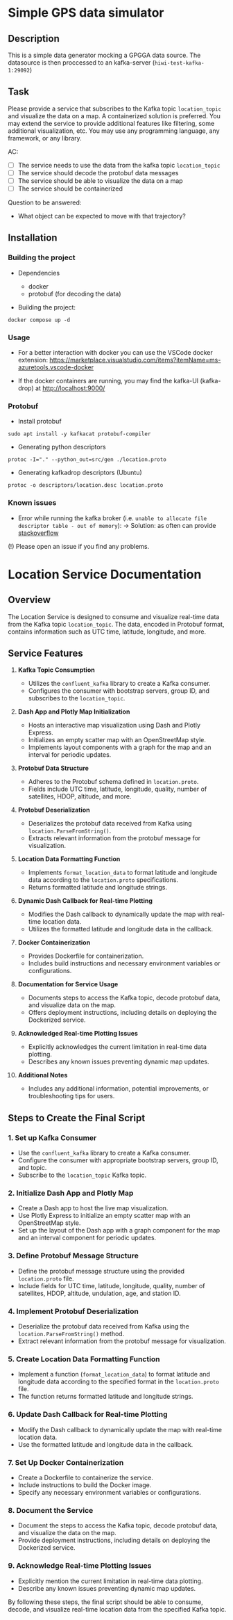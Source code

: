 # Simple GPS data simulator

## Description

This is a simple data generator mocking a GPGGA data source. The datasource is then proccessed to an kafka-server (`hiwi-test-kafka-1:29092`)

## Task
Please provide a service that subscribes to the Kafka topic `location_topic` and visualize the data on a map. A containerized solution is preferred. You may extend the service to provide additional features like filtering, some additional visualization, etc. You may use any programming language, any framework, or any library. 

AC:
* [ ] The service needs to use the data from the kafka topic `location_topic`
* [ ] The service should decode the protobuf data messages 
* [ ] The service should be able to visualize the data on a map
* [ ] The service should be containerized

Question to be answered:
* What object can be expected to move with that trajectory?

## Installation

### Building the project

* Dependencies
  * docker
  * protobuf (for decoding the data)

* Building the project:

```
docker compose up -d
```

### Usage

* For a better interaction with docker you can use the VSCode docker extension: https://marketplace.visualstudio.com/items?itemName=ms-azuretools.vscode-docker

* If the docker containers are running, you may find the kafka-UI (kafka-drop) at [http://localhost:9000/](http://localhost:9000/)


### Protobuf

* Install protobuf

```
sudo apt install -y kafkacat protobuf-compiler
```

* Generating python descriptors

```
protoc -I="." --python_out=src/gen ./location.proto
```

* Generating kafkadrop descriptors (Ubuntu)

```
protoc -o descriptors/location.desc location.proto
```

### Known issues
* Error while running the kafka broker (i.e. `unable to allocate file descriptor table - out of memory`):
-> Solution: as often can provide [stackoverflow](https://stackoverflow.com/questions/68776387/docker-library-initialization-failed-unable-to-allocate-file-descriptor-tabl)

(!) Please open an issue if you find any problems.


# Location Service Documentation

## Overview

The Location Service is designed to consume and visualize real-time data from the Kafka topic `location_topic`. The data, encoded in Protobuf format, contains information such as UTC time, latitude, longitude, and more.

## Service Features

1. **Kafka Topic Consumption**
   - Utilizes the `confluent_kafka` library to create a Kafka consumer.
   - Configures the consumer with bootstrap servers, group ID, and subscribes to the `location_topic`.

2. **Dash App and Plotly Map Initialization**
   - Hosts an interactive map visualization using Dash and Plotly Express.
   - Initializes an empty scatter map with an OpenStreetMap style.
   - Implements layout components with a graph for the map and an interval for periodic updates.

3. **Protobuf Data Structure**
   - Adheres to the Protobuf schema defined in `location.proto`.
   - Fields include UTC time, latitude, longitude, quality, number of satellites, HDOP, altitude, and more.

4. **Protobuf Deserialization**
   - Deserializes the protobuf data received from Kafka using `location.ParseFromString()`.
   - Extracts relevant information from the protobuf message for visualization.

5. **Location Data Formatting Function**
   - Implements `format_location_data` to format latitude and longitude data according to the `location.proto` specifications.
   - Returns formatted latitude and longitude strings.

6. **Dynamic Dash Callback for Real-time Plotting**
   - Modifies the Dash callback to dynamically update the map with real-time location data.
   - Utilizes the formatted latitude and longitude data in the callback.

7. **Docker Containerization**
   - Provides Dockerfile for containerization.
   - Includes build instructions and necessary environment variables or configurations.

8. **Documentation for Service Usage**
   - Documents steps to access the Kafka topic, decode protobuf data, and visualize data on the map.
   - Offers deployment instructions, including details on deploying the Dockerized service.

9. **Acknowledged Real-time Plotting Issues**
   - Explicitly acknowledges the current limitation in real-time data plotting.
   - Describes any known issues preventing dynamic map updates.

10. **Additional Notes**
    - Includes any additional information, potential improvements, or troubleshooting tips for users.

## Steps to Create the Final Script

### 1. Set up Kafka Consumer
   - Use the `confluent_kafka` library to create a Kafka consumer.
   - Configure the consumer with appropriate bootstrap servers, group ID, and topic.
   - Subscribe to the `location_topic` Kafka topic.

### 2. Initialize Dash App and Plotly Map
   - Create a Dash app to host the live map visualization.
   - Use Plotly Express to initialize an empty scatter map with an OpenStreetMap style.
   - Set up the layout of the Dash app with a graph component for the map and an interval component for periodic updates.

### 3. Define Protobuf Message Structure
   - Define the protobuf message structure using the provided `location.proto` file.
   - Include fields for UTC time, latitude, longitude, quality, number of satellites, HDOP, altitude, undulation, age, and station ID.

### 4. Implement Protobuf Deserialization
   - Deserialize the protobuf data received from Kafka using the `location.ParseFromString()` method.
   - Extract relevant information from the protobuf message for visualization.

### 5. Create Location Data Formatting Function
   - Implement a function (`format_location_data`) to format latitude and longitude data according to the specified format in the `location.proto` file.
   - The function returns formatted latitude and longitude strings.

### 6. Update Dash Callback for Real-time Plotting
   - Modify the Dash callback to dynamically update the map with real-time location data.
   - Use the formatted latitude and longitude data in the callback.

### 7. Set Up Docker Containerization
   - Create a Dockerfile to containerize the service.
   - Include instructions to build the Docker image.
   - Specify any necessary environment variables or configurations.

### 8. Document the Service
   - Document the steps to access the Kafka topic, decode protobuf data, and visualize the data on the map.
   - Provide deployment instructions, including details on deploying the Dockerized service.

### 9. Acknowledge Real-time Plotting Issues
   - Explicitly mention the current limitation in real-time data plotting.
   - Describe any known issues preventing dynamic map updates.

By following these steps, the final script should be able to consume, decode, and visualize real-time location data from the specified Kafka topic.




